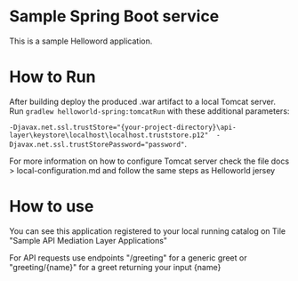 # Sample Spring Boot service

This is a sample Helloword application. 

# How to Run 

After building  deploy the produced .war artifact to a local Tomcat server. 
Run `gradlew helloworld-spring:tomcatRun` with these additional parameters:
 
`-Djavax.net.ssl.trustStore="{your-project-directory}\api-layer\keystore\localhost\localhost.truststore.p12" 
-Djavax.net.ssl.trustStorePassword="password"`.

For more information on how to configure Tomcat server check the file docs > local-configuration.md and follow the same steps as Helloworld jersey 

# How to use

You can see this application registered to your local running catalog on Tile "Sample API Mediation Layer Applications"

For API requests use endpoints "/greeting" for a generic greet or "greeting/{name}" for a greet returning your input {name}
